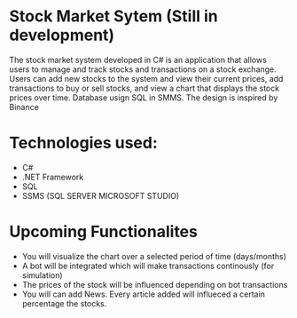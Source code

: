 # Stock Market Sytem (Still in development)

The stock market system developed in C# is an application that allows users to manage and track stocks and transactions on a stock exchange. Users can add new stocks to the system and view their current prices, add transactions to buy or sell stocks, and view a chart that displays the stock prices over time. Database usign SQL in SMMS. The design is inspired by Binance

# Technologies used:
- C#
- .NET Framework
- SQL
- SSMS (SQL SERVER MICROSOFT STUDIO)

# Upcoming Functionalites
- You will visualize the chart over a selected period of time (days/months)
- A bot will be integrated which will make transactions continously (for simulation)
- The prices of the stock will be influenced depending on bot transactions
- You will can add News. Every article added will influeced a certain percentage the stocks.
